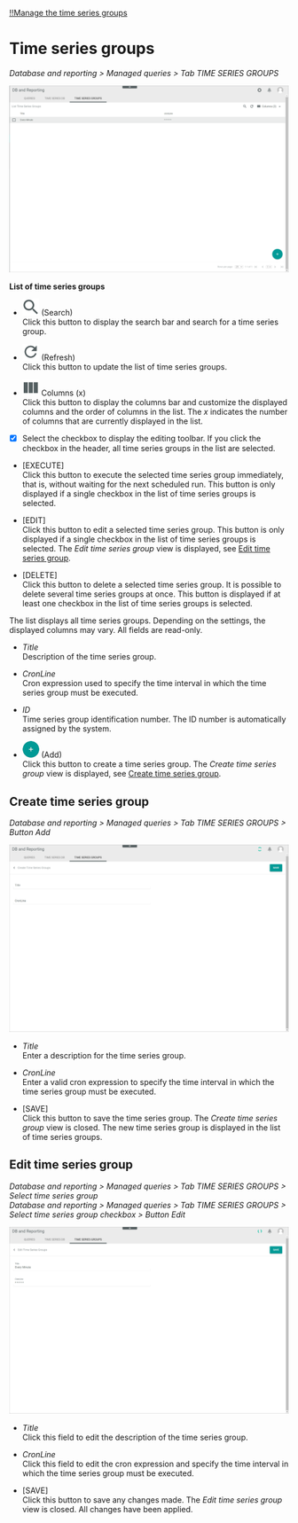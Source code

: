 [!!Manage the time series groups](../Integration/06_ManageTimeSeriesGroups.md)

#  Time series groups

*Database and reporting > Managed queries > Tab TIME SERIES GROUPS*

![List of time series groups](../../Assets/Screenshots/DatabaseAndReporting/ManagedQueries/TimeSeriesGroups/ListTimeSeriesGroups.png "[List of time series groups]")

**List of time series groups**

- ![Search](../../Assets/Icons/Search.png "[Search]") (Search)   
    Click this button to display the search bar and search for a time series group. 

- ![Refresh](../../Assets/Icons/Refresh01.png "[Refresh]") (Refresh)   
    Click this button to update the list of time series groups. 

- ![Columns](../../Assets/Icons/Columns.png "[Columns]") Columns (x)   
    Click this button to display the columns bar and customize the displayed columns and the order of columns in the list. The *x* indicates the number of columns that are currently displayed in the list.

- [x]     
    Select the checkbox to display the editing toolbar. If you click the checkbox in the header, all time series groups in the list are selected.

- [EXECUTE]  
    Click this button to execute the selected time series group immediately, that is, without waiting for the next scheduled run. This button is only displayed if a single checkbox in the list of time series groups is selected.

- [EDIT]  
    Click this button to edit a selected time series group. This button is only displayed if a single checkbox in the list of time series groups is selected. The *Edit time series group* view is displayed, see [Edit time series group](#edit-time-series-group).

- [DELETE]  
    Click this button to delete a selected time series group. It is possible to delete several time series groups at once. This button is displayed if at least one checkbox in the list of time series groups is selected.

[comment]: <> (Julian: Funktioniert es so wie bei Queries?)

The list displays all time series groups. Depending on the settings, the displayed columns may vary. All fields are read-only. 

- *Title*  
    Description of the time series group.

- *CronLine*  
    Cron expression used to specify the time interval in which the time series group must be executed.

- *ID*  
    Time series group identification number. The ID number is automatically assigned by the system.

- ![Add](../../Assets/Icons/Plus01.png "[Add]") (Add)   
    Click this button to create a time series group. The *Create time series group* view is displayed, see [Create time series group](#create-time-series-group).  



## Create time series group

*Database and reporting > Managed queries > Tab TIME SERIES GROUPS > Button Add*

![Create time series group](../../Assets/Screenshots/DatabaseAndReporting/ManagedQueries/TimeSeriesGroups/CreateTimeSeriesGroup.png "[Create time series group]")

- *Title*  
    Enter a description for the time series group.

- *CronLine*  
    Enter a valid cron expression to specify the time interval in which the time series group must be executed.

- [SAVE]  
    Click this button to save the time series group. The *Create time series group* view is closed. The new time series group is displayed in the list of time series groups.



## Edit time series group

*Database and reporting > Managed queries > Tab TIME SERIES GROUPS > Select time series group*  
*Database and reporting > Managed queries > Tab TIME SERIES GROUPS > Select time series group checkbox > Button Edit*  

![Edit time series group](../../Assets/Screenshots/DatabaseAndReporting/ManagedQueries/TimeSeriesGroups/EditTimeSeriesGroup.png "[Edit time series group]")

- *Title*  
    Click this field to edit the description of the time series group.

- *CronLine*  
    Click this field to edit the cron expression and specify the time interval in which the time series group must be executed.

- [SAVE]  
    Click this button to save any changes made. The *Edit time series group* view is closed. All changes have been applied.